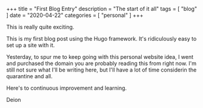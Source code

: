 +++
title = "First Blog Entry"
description = "The start of it all"
tags = [
    "blog"
]
date = "2020-04-22"
categories = [
    "personal"
]
+++

This is really quite exciting.

This is my first blog post using the Hugo framework. It's ridiculously easy to set up a site with it.

Yesterday, to spur me to keep going with this personal website idea, I went and purchased the domain you are probably reading this from right now. I'm still not sure what I'll be writing here, but I'll have a lot of time considerin the quarantine and all.

Here's to continuous improvement and learning.

Deion

